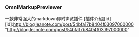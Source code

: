 
### OmniMarkupPreviewer    
一款非常强大的markdown即时浏览插件
[插件介绍][id]
[id]:http://blog.leanote.com/post/54bfa17b8404f03097000000 "http://blog.leanote.com/post/54bfa17b8404f03097000000"